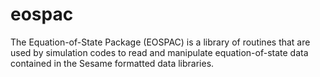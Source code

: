 # eospac
The Equation-of-State Package (EOSPAC) is a library of routines that are used by simulation codes to read and manipulate equation-of-state data contained in the Sesame formatted data libraries.

